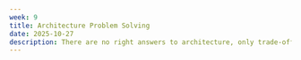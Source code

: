 ```yaml
---
week: 9
title: Architecture Problem Solving
date: 2025-10-27
description: There are no right answers to architecture, only trade-offs. In this lecture, we will be establishing a problem solving mindset and find strategies to justify our architecture decision-making process.
---
```

